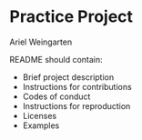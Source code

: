# Practice Project

Ariel Weingarten

README should contain:

- Brief project description
- Instructions for contributions
- Codes of conduct
- Instructions for reproduction
- Licenses
- Examples


